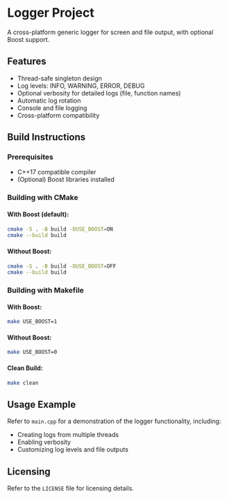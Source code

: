 # Logger Project

A cross-platform generic logger for screen and file output, with optional Boost support.

## Features
- Thread-safe singleton design
- Log levels: INFO, WARNING, ERROR, DEBUG
- Optional verbosity for detailed logs (file, function names)
- Automatic log rotation
- Console and file logging
- Cross-platform compatibility

## Build Instructions

### Prerequisites
- C++17 compatible compiler
- (Optional) Boost libraries installed

### Building with CMake

#### With Boost (default):
```bash
cmake -S . -B build -DUSE_BOOST=ON
cmake --build build
```

#### Without Boost:
```bash
cmake -S . -B build -DUSE_BOOST=OFF
cmake --build build
```

### Building with Makefile

#### With Boost:
```bash
make USE_BOOST=1
```

#### Without Boost:
```bash
make USE_BOOST=0
```

#### Clean Build:
```bash
make clean
```

## Usage Example
Refer to `main.cpp` for a demonstration of the logger functionality, including:
- Creating logs from multiple threads
- Enabling verbosity
- Customizing log levels and file outputs

## Licensing
Refer to the `LICENSE` file for licensing details.
